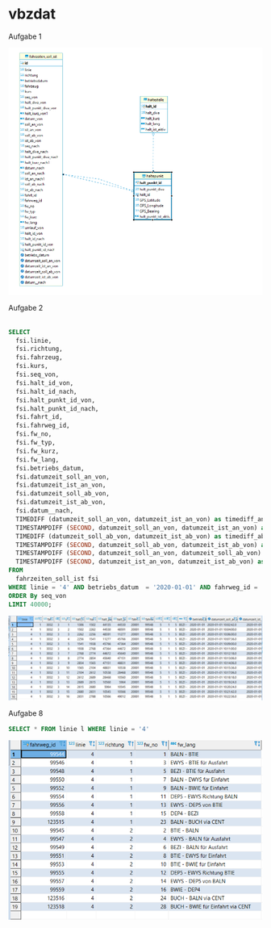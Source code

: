 # vbzdat

Aufgabe 1

![ERD](https://github.com/J3ossy/vbzdat/blob/master/Bookmarks/Assets/Aufgabe%206.PNG)

Aufgabe 2


```sql

SELECT     
  fsi.linie,     
  fsi.richtung,     
  fsi.fahrzeug,     
  fsi.kurs,     
  fsi.seq_von,     
  fsi.halt_id_von,     
  fsi.halt_id_nach,     
  fsi.halt_punkt_id_von,    
  fsi.halt_punkt_id_nach,     
  fsi.fahrt_id,     
  fsi.fahrweg_id,     
  fsi.fw_no,     
  fsi.fw_typ,     
  fsi.fw_kurz,     
  fsi.fw_lang,    
  fsi.betriebs_datum,    
  fsi.datumzeit_soll_an_von,     
  fsi.datumzeit_ist_an_von,     
  fsi.datumzeit_soll_ab_von,     
  fsi.datumzeit_ist_ab_von,     
  fsi.datum__nach,     
  TIMEDIFF (datumzeit_soll_an_von, datumzeit_ist_an_von) as timediff_an,    
  TIMESTAMPDIFF (SECOND, datumzeit_soll_an_von, datumzeit_ist_an_von) as timediff_an_seconds,   
  TIMEDIFF (datumzeit_soll_ab_von, datumzeit_ist_ab_von) as timediff_ab,   
  TIMESTAMPDIFF (SECOND, datumzeit_soll_ab_von, datumzeit_ist_ab_von) as timediff_ab_seconds,   
  TIMESTAMPDIFF (SECOND, datumzeit_soll_an_von, datumzeit_soll_ab_von) as halt_soll_time_seconds,   
  TIMESTAMPDIFF (SECOND, datumzeit_ist_an_von, datumzeit_ist_ab_von) as halt_ist_time_seconds 
FROM    
  fahrzeiten_soll_ist fsi 
WHERE linie = '4' AND betriebs_datum  = '2020-01-01' AND fahrweg_id = '99548'AND fahrt_id = '20001' 
ORDER By seq_von 
LIMIT 40000;
```

![Bild Aufgabe 7](https://github.com/J3ossy/vbzdat/blob/master/Bookmarks/Assets/Aufgabe%207.PNG)


Aufgabe 8
```sql
SELECT * FROM linie l WHERE linie = '4'
```

![Bild Aufgabe 8](https://github.com/J3ossy/vbzdat/blob/master/Bookmarks/Assets/Aufgabe%208.PNG)
